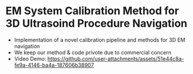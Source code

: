 # EM System Calibration Method for 3D Ultrasoind Procedure Navigation
- Implementation of a novel calibration pipeline and methods for 3D EM navigation
- We keep our method & code privote due to commercial concern
- Video Demo:
  https://github.com/user-attachments/assets/51e44c8a-fe9a-4146-ba4a-187606b38907
